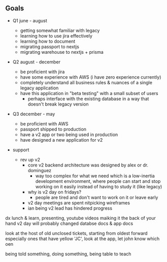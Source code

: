 ## Goals

- Q1 june - august
	- getting somewhat familiar with legacy
	- learning how to use jira effectively
	- learning how to document
	- migrating passport to nextjs
	- migrating warehouse to nextjs + prisma
- Q2 august - december
	- be proficient with jira
	- have some experience with AWS (i have zero experience currently)
	- completely understand all business rules & nuances of a single legacy application
	- have this application in "beta testing" with a small subset of users
		- perhaps interface with the existing database in a way that doesn't break legacy version
- Q3 december - may
	- be proficient with AWS
	- passport shipped to production
	- have a v2 app or two being used in production
	- have designed a new application for v2 


- support
	- rev up v2
		- core v2 backend architecture was designed by alex or dr. dominguez
			- way too complex for what we need which is a low-inertia development environment, where people can start and stop working on it easily instead of having to study it (like legacy)
		- why is v2 day on fridays?
			- people are tired and don't want to work on it or leave early
		- v2 day meetings are spent nitpicking wireframes
		- ian being v2 lead has hindered progress


dx 
lunch & learn, presenting, youtube videos
maiking it the back of your hand
v2 day will probably changed
databse docs & app docs

look at the host of old unclosed tickets, starting from oldest forward
especially ones that have yellow 'JC', look at the app, let john know which oen


being told something, doing something,  being table to teach

